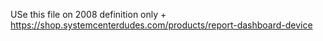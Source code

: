 USe this file on 2008 definition only
+
https://shop.systemcenterdudes.com/products/report-dashboard-device
